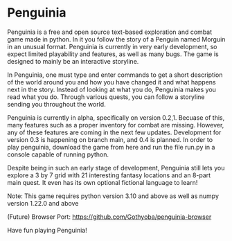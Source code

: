 # Penguinia

Penguinia is a free and open source text-based exploration and combat game made in python. In it you follow the story of a Penguin named Morguin in an unusual format. Penguinia is currently in very early development, so expect limited playability and features, as well as many bugs. The game is designed to mainly be an interactive storyline.

In Penguinia, one must type and enter commands to get a short description of the world around you and how you have changed it and what happens next in the story. Instead of looking at what you do, Penguinia makes you read what you do. Through various quests, you can follow a storyline sending you throughout the world.

Penguinia is currently in alpha, specifically on version 0.2,1. Becuase of this, many features such as a proper inventory for combat are missing. However,  any of these features are coming in the next few updates. Development for version 0.3 is happening on  branch main, and 0.4 is planned. In order to play penguinia, download the game from here and run the file run.py in a console capable of running python.

Despite being in such an early stage of development, Penguinia still lets you explore a 3 by 7 grid with 21 interesting fantasy locations and an 8-part main quest. It even has its own optional fictional language to learn!

Note: This game requires python version 3.10 and above as well as numpy version 1.22.0 and above

(Future) Browser Port: https://github.com/Gothyoba/penguinia-browser

Have fun playing Penguinia!
